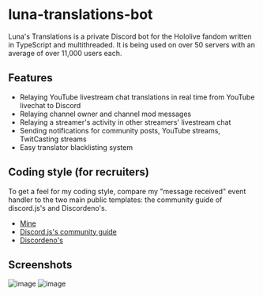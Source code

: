 # luna-translations-bot

Luna's Translations is a private Discord bot for the Hololive fandom written in TypeScript and multithreaded.
It is being used on over 50 servers with an average of over 11,000 users each.

## Features

- Relaying YouTube livestream chat translations in real time from YouTube livechat to Discord
- Relaying channel owner and channel mod messages
- Relaying a streamer's activity in other streamers' livestream chat
- Sending notifications for community posts, YouTube streams, TwitCasting streams
- Easy translator blacklisting system 

## Coding style (for recruiters)

To get a feel for my coding style, compare my "message received" event handler to the two main public templates: the community guide of discord.js's and Discordeno's.

- [Mine](https://github.com/luna-translations-bot/luna-translations-bot/blob/main/src/core/events/messageCreate.ts)
- [Discord.js's community guide](https://github.com/AnIdiotsGuide/guidebot/blob/master/events/messageCreate.js)
- [Discordeno's](https://github.com/discordeno/template/blob/main/src/events/message_create.ts)

## Screenshots

![image](https://user-images.githubusercontent.com/1331748/128500085-9126b768-8dc8-42d2-96e2-1c8e25b5b9c9.png)
![image](https://user-images.githubusercontent.com/1331748/128500129-b3d9de63-489b-463f-8a78-2b4e1093e8e3.png)

